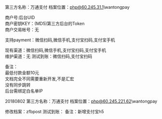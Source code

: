 第三方名称：万通支付 
档案位置：php@60.245.31.1\wantongpay  
 
商户号:后台UID  
商户密钥KEY：(MD5)第三方后台的Token  
商户交易帐号：无  
 
支持payment：微信扫码,微信手机,支付宝扫码,支付宝手机  
 
现有渠道：微信扫码,微信手机,支付宝扫码,支付宝手机  
维护渠道：无 
测试到账：微信扫码,支付宝扫码  
 
备注：  
最低付款金额10元  
文档完全不同需要重新开发,不是汇宏  
没有同步跳转  
后台需绑定白名单IP  

20180802
第三方名称：万通支付 
档案位置：php@60.245.221.62\wantongpay  

修改档案：zfbpost
测试到账：
备注：新增支付宝h5
